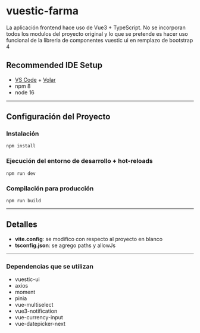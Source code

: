 # vuestic-farma

La aplicación frontend hace uso de Vue3 + TypeScript. No se incorporan todos los modulos del proyecto original y lo que se pretende es hacer uso funcional de la libreria de componentes vuestic ui en remplazo de bootstrap 4

## Recommended IDE Setup

- [VS Code](https://code.visualstudio.com/) + [Volar](https://marketplace.visualstudio.com/items?itemName=Vue.volar)
- npm 8
- node 16

---
## Configuración del Proyecto
### Instalación
```
npm install
```

### Ejecución del entorno de desarrollo  + hot-reloads 
```
npm run dev
```
### Compilación para producción
```
npm run build
```

---
## Detalles
- **vite.config**: se modifico con respecto al proyecto en blanco
- **tsconfig.json**: se agrego paths y allowJs

---
### Dependencias que se utilizan

- vuestic-ui
- axios
- moment
- pinia
- vue-multiselect
- vue3-notification
- vue-currency-input
- vue-datepicker-next